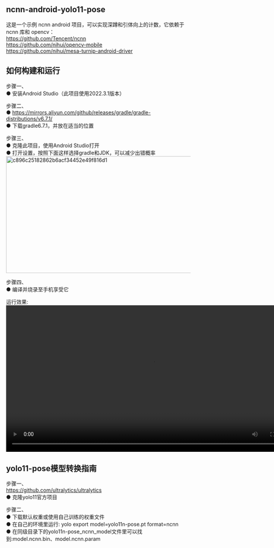 ncnn-android-yolo11-pose 
---
这是一个示例 ncnn android 项目，可以实现深蹲和引体向上的计数，它依赖于 ncnn 库和 opencv：  
https://github.com/Tencent/ncnn  
https://github.com/nihui/opencv-mobile  
https://github.com/nihui/mesa-turnip-android-driver  


如何构建和运行
----
步骤一、  
  ● 安装Android Studio（此项目使用2022.3.1版本）  

步骤二、  
  ● https://mirrors.aliyun.com/github/releases/gradle/gradle-distributions/v6.7.1/  
  ● 下载gradle6.7.1，并放在适当的位置    

步骤三、  
  ● 克隆此项目，使用Android Studio打开   
  ● 打开设置，按照下面这样选择gradle和JDK，可以减少出错概率  
  <img width="838" height="319" alt="c896c25182862b6acf34452e49f816d1" src="https://github.com/user-attachments/assets/253af3ae-0251-46f1-948b-e608366f5d59" />  


步骤四、  
  ● 编译并烧录至手机享受它  

运行效果:  
<video src="https://github.com/user-attachments/assets/76baf2dc-dbb9-453a-b230-7379bdd9776b" controls width="800">
  Your browser does not support the video tag.
</video>  














yolo11-pose模型转换指南   
---
步骤一、  
https://github.com/ultralytics/ultralytics  
● 克隆yolo11官方项目  

步骤二、  
● 下载默认权重或使用自己训练的权重文件  
● 在自己的环境里运行: yolo export model=yolo11n-pose.pt format=ncnn  
● 在同级目录下的yolo11n-pose_ncnn_model文件里可以找到:model.ncnn.bin、model.ncnn.param  
